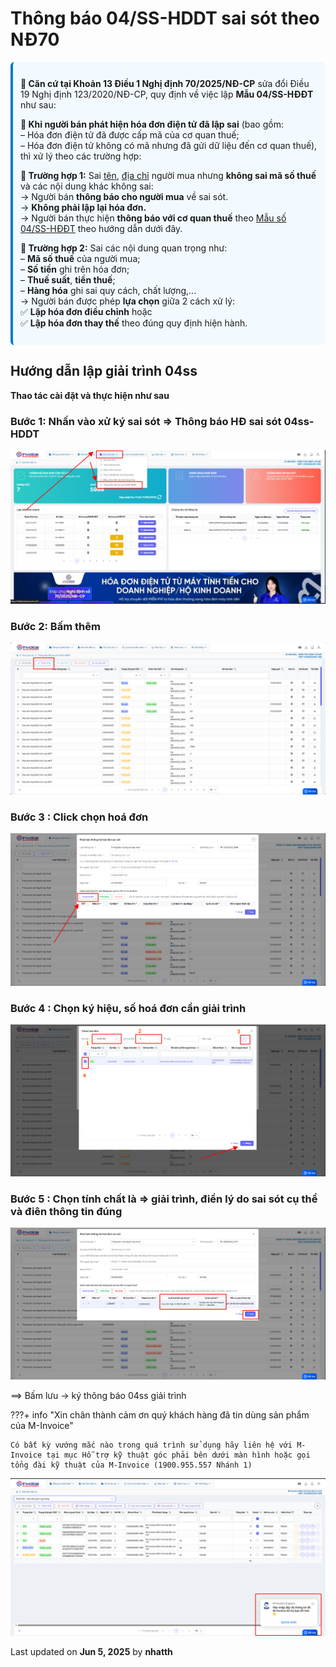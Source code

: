 # **Thông báo 04/SS-HDDT sai sót theo NĐ70**

<div style="font-size:14px; color:#1a1a1a; background-color:#f3faff; padding:12px; border-left:4px solid #007acc; border-radius:6px;">
  <p><strong>📘 Căn cứ tại Khoản 13 Điều 1 Nghị định 70/2025/NĐ-CP</strong> sửa đổi Điều 19 Nghị định 123/2020/NĐ-CP, quy định về việc lập <strong>Mẫu 04/SS-HĐĐT</strong> như sau:</p>

  <p><strong>🧾 Khi người bán phát hiện hóa đơn điện tử đã lập sai</strong> (bao gồm:<br>
  – Hóa đơn điện tử đã được cấp mã của cơ quan thuế;<br>
  – Hóa đơn điện tử không có mã nhưng đã gửi dữ liệu đến cơ quan thuế), thì xử lý theo các trường hợp:</p>

  <p><strong>🔹 Trường hợp 1:</strong> Sai <u>tên</u>, <u>địa chỉ</u> người mua nhưng <strong>không sai mã số thuế</strong> và các nội dung khác không sai:<br>
  → Người bán <strong>thông báo cho người mua</strong> về sai sót.<br>
  → <strong>Không phải lập lại hóa đơn.</strong><br>
  → Người bán thực hiện <strong>thông báo với cơ quan thuế</strong> theo <u>Mẫu số 04/SS-HĐĐT</u> theo hướng dẫn dưới đây.</p>

  <p><strong>🔹 Trường hợp 2:</strong> Sai các nội dung quan trọng như:<br>
  – <strong>Mã số thuế</strong> của người mua;<br>
  – <strong>Số tiền</strong> ghi trên hóa đơn;<br>
  – <strong>Thuế suất</strong>, <strong>tiền thuế</strong>;<br>
  – <strong>Hàng hóa</strong> ghi sai quy cách, chất lượng,...<br>
  → Người bán được phép <strong>lựa chọn</strong> giữa 2 cách xử lý:<br>
  ✅ <strong>Lập hóa đơn điều chỉnh</strong> hoặc<br>
  ✅ <strong>Lập hóa đơn thay thế</strong> theo đúng quy định hiện hành.</p>
</div>

## **Hướng dẫn lập giải trình 04ss**

**Thao tác cài đặt và thực hiện như sau**

### **Bước 1: Nhấn vào xử ký sai sót => Thông báo HĐ sai sót 04ss-HDDT**

![Hình 1](../../assets/images/invoice2/2.0_giai-trinh_1.png "Hãy bấm vào để xem rõ hơn")

### **Bước 2: Bấm thêm**

![Hình 2](../../assets/images/invoice2/2.0_giai-trinh_2.png "Hãy bấm vào để xem rõ hơn")

### **Bước 3 : Click chọn hoá đơn**

![Hình 3](../../assets/images/invoice2/2.0_giai-trinh_3.png "Hãy bấm vào để xem rõ hơn")

### **Bước 4 : Chọn ký hiệu, số hoá đơn cần giải trình**

![Hình 4](../../assets/images/invoice2/2.0_giai-trinh_4.png "Hãy bấm vào để xem rõ hơn")

### **Bước 5 : Chọn tính chất là => giải trình, điền lý do sai sót cụ thể và điên thông tin đúng**

![Hình 5](../../assets/images/invoice2/2.0_giai-trinh_5.png "Hãy bấm vào để xem rõ hơn")

==> Bấm lưu -> ký thông báo 04ss giải trình

???+ info "Xin chân thành cảm ơn quý khách hàng đã tin dùng sản phẩm của M-Invoice"

    Có bất kỳ vướng mắc nào trong quá trình sử dụng hãy liên hệ với M-Invoice tại mục Hỗ trợ kỹ thuật góc phải bên dưới màn hình hoặc gọi tổng đài kỹ thuật của M-Invoice (1900.955.557 Nhánh 1)

![Hình 8](../../assets/images/invoice2/hotro.png "Hãy bấm vào để xem rõ hơn")

<div class="last-updated">Last updated on <strong>Jun 5, 2025</strong> by <strong>nhatth</strong></div>
